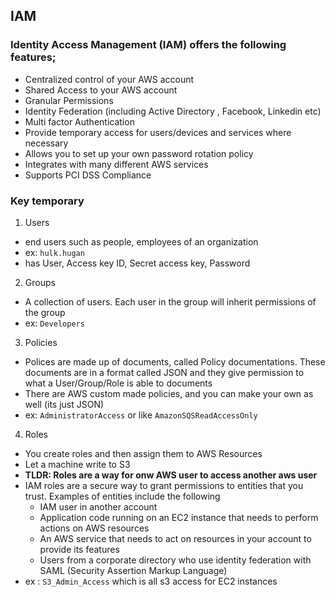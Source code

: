 ## IAM

### Identity Access Management (IAM) offers the following features;
* Centralized control of your AWS account
* Shared Access to your AWS account
* Granular Permissions
* Identity Federation (including Active Directory , Facebook, Linkedin etc)
* Multi factor Authentication
* Provide temporary access for users/devices and services where necessary
* Allows you to set up your own password rotation policy
* Integrates with many different AWS services
* Supports PCI DSS Compliance

### Key temporary

1. Users
  * end users such as people, employees of an organization
  * ex: `hulk.hugan`
  * has User, Access key ID, Secret access key, Password
2. Groups
  * A collection of users. Each user in the group will inherit permissions of the group
  * ex: `Developers`
3. Policies
  * Polices are made up of documents, called Policy documentations. These documents are in a format called JSON and they give permission to what a User/Group/Role is able to documents
  * There are AWS custom made policies, and you can make your own as well (its just JSON)
  * ex: `AdministratorAccess` or like `AmazonSQSReadAccessOnly`
4. Roles
  * You create roles and then assign them to AWS Resources
  * Let a machine write to S3
  * **TLDR: Roles are a way for onw AWS user to access another aws user**
  * IAM roles are a secure way to grant permissions to entities that you trust. Examples of entities include the following
    * IAM user in another account
    * Application code running on an EC2 instance that needs to perform actions on AWS resources
    * An AWS service that needs to act on resources in your account to provide its features
    * Users from a corporate directory who use identity federation with SAML (Security Assertion Markup Language)
  * ex : `S3_Admin_Access` which is all s3 access for EC2 instances
